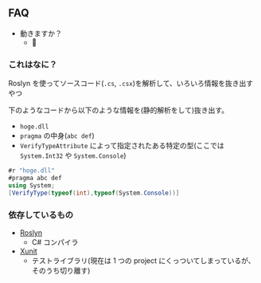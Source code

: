 ## FAQ
- 動きますか？
  - :construction:
### これはなに？
Roslyn を使ってソースコード(`.cs`, `.csx`)を解析して、いろいろ情報を抜き出すやつ

下のようなコードから以下のような情報を(静的解析をして)抜き出す。
- `hoge.dll`
- `pragma` の中身(`abc def`)
- `VerifyTypeAttribute` によって指定されたある特定の型(ここでは `System.Int32` や `System.Console`)

```cs
#r "hoge.dll"
#pragma abc def
using System;
[VerifyType(typeof(int),typeof(System.Console))]
```

### 依存しているもの
- [Roslyn](https://github.com/dotnet/roslyn)
    - C# コンパイラ
- [Xunit](https://github.com/xunit/xunit)
    - テストライブラリ(現在は 1 つの project にくっついてしまっているが、そのうち切り離す)
